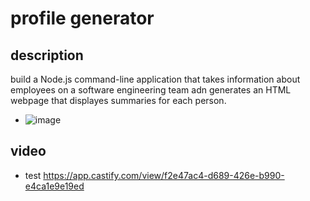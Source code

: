 # profile generator 

## description
build a Node.js command-line application that takes information about employees
on a software engineering team adn generates an HTML webpage that displayes summaries
for each person.


- ![image](https://user-images.githubusercontent.com/99931043/185499939-68b59eb4-a4d1-433c-b1d6-2f2f6a904752.png)

## video 
- test 
https://app.castify.com/view/f2e47ac4-d689-426e-b990-e4ca1e9e19ed
